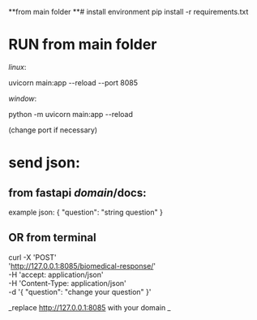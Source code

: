 **from main folder
**# install environment
pip install -r requirements.txt

# RUN from main folder

_linux_:

uvicorn main:app --reload --port 8085 

_window_:

python -m uvicorn main:app --reload

(change port if necessary)

# send json:

## from fastapi _domain_/docs:

example json:
{
  "question": "string question"
}

## OR from terminal

curl -X 'POST' \
  'http://127.0.0.1:8085/biomedical-response/' \
  -H 'accept: application/json' \
  -H 'Content-Type: application/json' \
  -d '{
  "question": "change your question"
}'

_replace http://127.0.0.1:8085 with your domain
_

